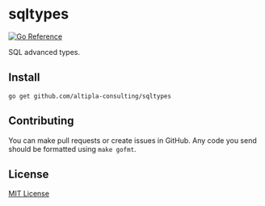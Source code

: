 
# sqltypes

[![Go Reference](https://pkg.go.dev/badge/github.com/altipla-consulting/sqltypes.svg)](https://pkg.go.dev/github.com/altipla-consulting/sqltypes)

SQL advanced types.


## Install

```shell
go get github.com/altipla-consulting/sqltypes
```


## Contributing

You can make pull requests or create issues in GitHub. Any code you send should be formatted using `make gofmt`.


## License

[MIT License](LICENSE)
